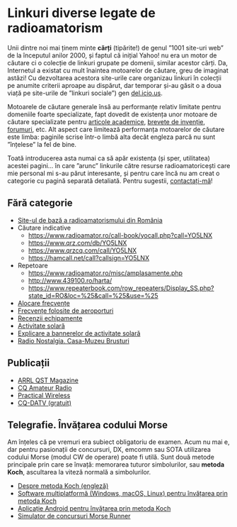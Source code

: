# Linkuri diverse legate de radioamatorism

Unii dintre noi mai ținem minte **cărți** (tipărite!) de genul ”1001 site-uri web” de la începutul anilor 2000, și faptul că inițial Yahoo! nu era un motor de căutare ci o colecție de linkuri grupate pe domenii, similar acestor cărți. Da, Internetul a existat cu mult înaintea motoarelor de căutare, greu de imaginat astăzi! Cu dezvoltarea acestora site-urile care organizau linkuri în colecții pe anumite criterii aproape au dispărut, dar temporar și-au găsit o a doua viață pe site-urile de ”linkuri sociale”) gen [del.icio.us](https://en.wikipedia.org/wiki/Delicious_(website)).

Motoarele de căutare generale însă au performanțe relativ limitate pentru domeniile foarte specializate, fapt dovedit de existența unor motoare de căutare specializate pentru [articole academice](https://scholar.google.com/), [brevete de invenție](https://patents.google.com/), [forumuri](https://boardreader.com/), etc. Alt aspect care limitează performanța motoarelor de căutare este limba: paginile scrise într-o limbă alta decât engleza parcă nu sunt ”înțelese” la fel de bine.

Toată introducerea asta numai ca să apăr existența (și sper, utilitatea) acestei pagini... în care ”arunc” linkurile către resurse radioamatoricești care mie personal mi s-au părut interesante, și pentru care încă nu am creat o categorie cu pagină separată detaliată. Pentru sugestii, [contactați-mă](./index.md#contact)!

## Fără categorie

- [Site-ul de bază a radioamatorismului din România](https://www.radioamator.ro/)
- Căutare indicative
  - https://www.radioamator.ro/call-book/yocall.php?call=YO5LNX
  - https://www.qrz.com/db/YO5LNX
  - https://www.qrzcq.com/call/YO5LNX
  - https://hamcall.net/call?callsign=YO5LNX
- Repetoare
  - https://www.radioamator.ro/misc/amplasamente.php
  - http://www.439100.ro/harta/
  - https://www.repeaterbook.com/row_repeaters/Display_SS.php?state_id=RO&loc=%25&call=%25&use=%25
- [Alocare frecvențe](https://www.radioreference.com/apps/db/?aid=8356)
- [Frecvențe folosite de aeroporturi](https://skyvector.com/airport/LRCL/Cluj-Napoca-Airport)
- [Recenzii echipamente](https://www.eham.net/reviews/)
- [Activitate solară](http://www.hamqsl.com/solar.html)
- [Explicare a bannerelor de activitate solară](https://www.qsl.net/co8tw/Understanding%20HF%20propagation.pdf)
- [Radio Nostalgia. Casa-Muzeu Brusturi](http://radionostalgia-brusturi.ro/adminftp/)

## Publicații

- [ARRL QST Magazine](http://www.arrl.org/qst)
- [CQ Amateur Radio](https://cq-amateur-radio.com/)
- [Practical Wireless](https://www.radioenthusiast.co.uk/)
- [CQ-DATV (gratuit)](https://www.cq-datv.mobi/)

## Telegrafie. Învățarea codului Morse

Am înțeles că pe vremuri era subiect obligatoriu de examen. Acum nu mai e, dar pentru pasionații de concursuri, DX, emcomm sau SOTA utilizarea codului Morse (modul CW de operare) poate fi utilă. Sunt două metode principale prin care se învață: memorarea tuturor simbolurilor, sau **metoda Koch**, ascultarea la viteză normală a simbolurilor.

- [Despre metoda Koch (engleză)](http://aa9pw.com/morsecode-test/so-you-want-to-learn-morse-code/)
- [Software multiplatformă (Windows, macOS, Linux) pentru învățarea prin metoda Koch](https://github.com/hmatuschek/kochmorse)
- [Aplicație Android pentru învățarea prin metoda Koch](https://play.google.com/store/apps/details?id=net.iz2uuf.cwkoch)
- [Simulator de concursuri Morse Runner](http://www.dxatlas.com/MorseRunner/)
